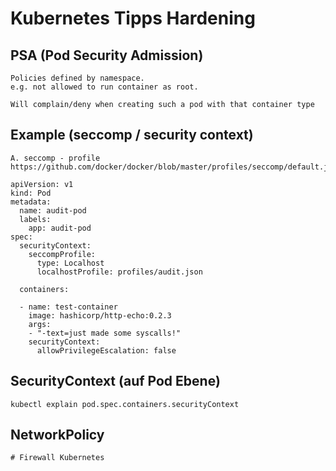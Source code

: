 # Kubernetes Tipps Hardening 

## PSA (Pod Security Admission) 

```
Policies defined by namespace.
e.g. not allowed to run container as root.

Will complain/deny when creating such a pod with that container type

```

## Example (seccomp / security context) 

```
A. seccomp - profile
https://github.com/docker/docker/blob/master/profiles/seccomp/default.json

```

```
apiVersion: v1
kind: Pod
metadata:
  name: audit-pod
  labels:
    app: audit-pod
spec:
  securityContext:
    seccompProfile:
      type: Localhost
      localhostProfile: profiles/audit.json

  containers:

  - name: test-container
    image: hashicorp/http-echo:0.2.3
    args:
    - "-text=just made some syscalls!"
    securityContext:
      allowPrivilegeEscalation: false

```

## SecurityContext (auf Pod Ebene) 

```
kubectl explain pod.spec.containers.securityContext 

```


## NetworkPolicy 

```
# Firewall Kubernetes 
```
